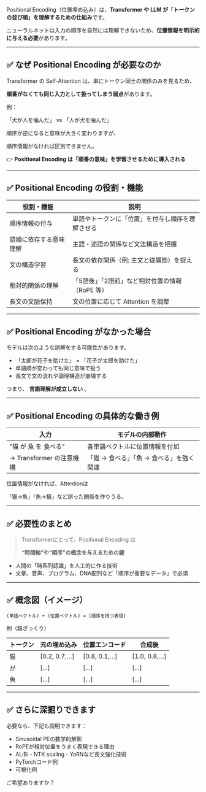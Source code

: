 Positional Encoding（位置埋め込み）は、**Transformer や LLM が「トークンの並び順」を理解するための仕組み**です。

ニューラルネットは入力の順序を自然には理解できないため、**位置情報を明示的に与える必要**があります。

---

## ✅ なぜ Positional Encoding が必要なのか

Transformer の Self-Attention は、単にトークン同士の関係のみを見るため、

**順番がなくても同じ入力として扱ってしまう弱点**があります。

例：

「犬が人を噛んだ」 vs 「人が犬を噛んだ」

順序が逆になると意味が大きく変わりますが、

順序情報がなければ区別できません。

👉 **Positional Encoding は「順番の意味」を学習させるために導入される**

---

## ✅ Positional Encoding の役割・機能

| 役割・機能             | 説明                                             |
| ---------------------- | ------------------------------------------------ |
| 順序情報の付与         | 単語やトークンに「位置」を付与し順序を理解させる |
| 語順に依存する意味理解 | 主語・述語の関係など文法構造を把握               |
| 文の構造学習           | 長文の依存関係（例: 主文と従属節）を捉える       |
| 相対的関係の理解       | 「5語後」「2語前」など相対位置の情報（RoPE 等）  |
| 長文の文脈保持         | 文の位置に応じて Attention を調整                |

---

## ✅ Positional Encoding がなかった場合

モデルは次のような誤解をする可能性があります。

* 「太郎が花子を助けた」 = 「花子が太郎を助けた」
* 単語順が変わっても同じ意味で扱う
* 長文で文の流れや論理構造が崩壊する

つまり、 **言語理解が成立しない** 。

---

## ✅ Positional Encoding の具体的な働き例

| 入力                      | モデルの内部動作                           |
| ------------------------- | ------------------------------------------ |
| "猫 が 魚 を 食べる"      | 各単語ベクトルに位置情報を付加             |
| → Transformer の注意機構 | 「猫 → 食べる」「魚 → 食べる」を強く関連 |

位置情報がなければ、Attentionは

「猫→魚」「魚→猫」など誤った関係を作りうる。

---

## ✅ 必要性のまとめ

> Transformerにとって、Positional Encoding は
>
> **“時間軸”や“順序”の概念を与えるための鍵**

* 人間の「時系列認識」を人工的に作る技術
* 文章、音声、プログラム、DNA配列など「順序が重要なデータ」で必須

---

## ✅ 概念図（イメージ）

```text
(単語ベクトル) + (位置ベクトル) = (順序を持つ表現)
```

例（超ざっくり）

| トークン | 元の埋め込み  | 位置エンコード | 合成後        |
| -------- | ------------- | -------------- | ------------- |
| 猫       | [0.2, 0.7,…] | [0.8, 0.1,…]  | [1.0, 0.8,…] |
| が       | [...]         | [...]          | [...]         |
| 魚       | [...]         | [...]          | [...]         |

---

## ✅ さらに深掘りできます

必要なら、下記も説明できます：

* Sinusoidal PEの数学的解釈
* RoPEが相対位置をうまく表現できる理由
* ALiBi・NTK scaling・YaRNなど長文強化技術
* PyTorchコード例
* 可視化例

ご希望ありますか？
